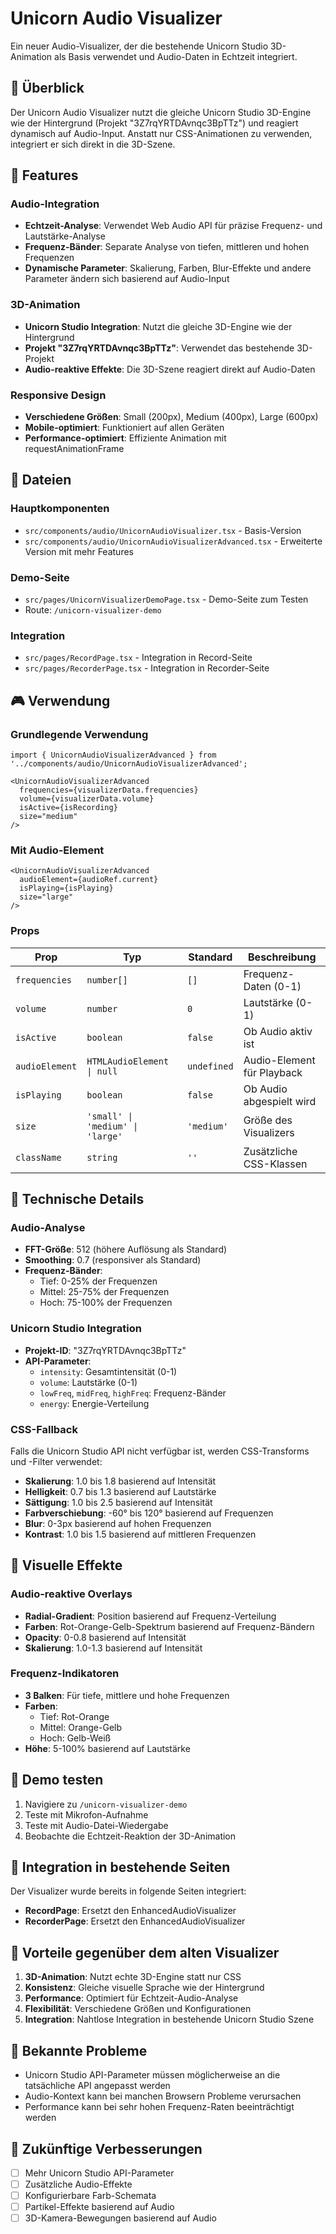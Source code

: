 # Unicorn Audio Visualizer

Ein neuer Audio-Visualizer, der die bestehende Unicorn Studio 3D-Animation als Basis verwendet und Audio-Daten in Echtzeit integriert.

## 🎯 Überblick

Der Unicorn Audio Visualizer nutzt die gleiche Unicorn Studio 3D-Engine wie der Hintergrund (Projekt "3Z7rqYRTDAvnqc3BpTTz") und reagiert dynamisch auf Audio-Input. Anstatt nur CSS-Animationen zu verwenden, integriert er sich direkt in die 3D-Szene.

## 🚀 Features

### Audio-Integration
- **Echtzeit-Analyse**: Verwendet Web Audio API für präzise Frequenz- und Lautstärke-Analyse
- **Frequenz-Bänder**: Separate Analyse von tiefen, mittleren und hohen Frequenzen
- **Dynamische Parameter**: Skalierung, Farben, Blur-Effekte und andere Parameter ändern sich basierend auf Audio-Input

### 3D-Animation
- **Unicorn Studio Integration**: Nutzt die gleiche 3D-Engine wie der Hintergrund
- **Projekt "3Z7rqYRTDAvnqc3BpTTz"**: Verwendet das bestehende 3D-Projekt
- **Audio-reaktive Effekte**: Die 3D-Szene reagiert direkt auf Audio-Daten

### Responsive Design
- **Verschiedene Größen**: Small (200px), Medium (400px), Large (600px)
- **Mobile-optimiert**: Funktioniert auf allen Geräten
- **Performance-optimiert**: Effiziente Animation mit requestAnimationFrame

## 📁 Dateien

### Hauptkomponenten
- `src/components/audio/UnicornAudioVisualizer.tsx` - Basis-Version
- `src/components/audio/UnicornAudioVisualizerAdvanced.tsx` - Erweiterte Version mit mehr Features

### Demo-Seite
- `src/pages/UnicornVisualizerDemoPage.tsx` - Demo-Seite zum Testen
- Route: `/unicorn-visualizer-demo`

### Integration
- `src/pages/RecordPage.tsx` - Integration in Record-Seite
- `src/pages/RecorderPage.tsx` - Integration in Recorder-Seite

## 🎮 Verwendung

### Grundlegende Verwendung

```tsx
import { UnicornAudioVisualizerAdvanced } from '../components/audio/UnicornAudioVisualizerAdvanced';

<UnicornAudioVisualizerAdvanced
  frequencies={visualizerData.frequencies}
  volume={visualizerData.volume}
  isActive={isRecording}
  size="medium"
/>
```

### Mit Audio-Element

```tsx
<UnicornAudioVisualizerAdvanced
  audioElement={audioRef.current}
  isPlaying={isPlaying}
  size="large"
/>
```

### Props

| Prop | Typ | Standard | Beschreibung |
|------|-----|----------|--------------|
| `frequencies` | `number[]` | `[]` | Frequenz-Daten (0-1) |
| `volume` | `number` | `0` | Lautstärke (0-1) |
| `isActive` | `boolean` | `false` | Ob Audio aktiv ist |
| `audioElement` | `HTMLAudioElement \| null` | `undefined` | Audio-Element für Playback |
| `isPlaying` | `boolean` | `false` | Ob Audio abgespielt wird |
| `size` | `'small' \| 'medium' \| 'large'` | `'medium'` | Größe des Visualizers |
| `className` | `string` | `''` | Zusätzliche CSS-Klassen |

## 🔧 Technische Details

### Audio-Analyse
- **FFT-Größe**: 512 (höhere Auflösung als Standard)
- **Smoothing**: 0.7 (responsiver als Standard)
- **Frequenz-Bänder**: 
  - Tief: 0-25% der Frequenzen
  - Mittel: 25-75% der Frequenzen
  - Hoch: 75-100% der Frequenzen

### Unicorn Studio Integration
- **Projekt-ID**: "3Z7rqYRTDAvnqc3BpTTz"
- **API-Parameter**: 
  - `intensity`: Gesamtintensität (0-1)
  - `volume`: Lautstärke (0-1)
  - `lowFreq`, `midFreq`, `highFreq`: Frequenz-Bänder
  - `energy`: Energie-Verteilung

### CSS-Fallback
Falls die Unicorn Studio API nicht verfügbar ist, werden CSS-Transforms und -Filter verwendet:
- **Skalierung**: 1.0 bis 1.8 basierend auf Intensität
- **Helligkeit**: 0.7 bis 1.3 basierend auf Lautstärke
- **Sättigung**: 1.0 bis 2.5 basierend auf Intensität
- **Farbverschiebung**: -60° bis 120° basierend auf Frequenzen
- **Blur**: 0-3px basierend auf hohen Frequenzen
- **Kontrast**: 1.0 bis 1.5 basierend auf mittleren Frequenzen

## 🎨 Visuelle Effekte

### Audio-reaktive Overlays
- **Radial-Gradient**: Position basierend auf Frequenz-Verteilung
- **Farben**: Rot-Orange-Gelb-Spektrum basierend auf Frequenz-Bändern
- **Opacity**: 0-0.8 basierend auf Intensität
- **Skalierung**: 1.0-1.3 basierend auf Intensität

### Frequenz-Indikatoren
- **3 Balken**: Für tiefe, mittlere und hohe Frequenzen
- **Farben**: 
  - Tief: Rot-Orange
  - Mittel: Orange-Gelb
  - Hoch: Gelb-Weiß
- **Höhe**: 5-100% basierend auf Lautstärke

## 🚀 Demo testen

1. Navigiere zu `/unicorn-visualizer-demo`
2. Teste mit Mikrofon-Aufnahme
3. Teste mit Audio-Datei-Wiedergabe
4. Beobachte die Echtzeit-Reaktion der 3D-Animation

## 🔄 Integration in bestehende Seiten

Der Visualizer wurde bereits in folgende Seiten integriert:
- **RecordPage**: Ersetzt den EnhancedAudioVisualizer
- **RecorderPage**: Ersetzt den EnhancedAudioVisualizer

## 🎯 Vorteile gegenüber dem alten Visualizer

1. **3D-Animation**: Nutzt echte 3D-Engine statt nur CSS
2. **Konsistenz**: Gleiche visuelle Sprache wie der Hintergrund
3. **Performance**: Optimiert für Echtzeit-Audio-Analyse
4. **Flexibilität**: Verschiedene Größen und Konfigurationen
5. **Integration**: Nahtlose Integration in bestehende Unicorn Studio Szene

## 🐛 Bekannte Probleme

- Unicorn Studio API-Parameter müssen möglicherweise an die tatsächliche API angepasst werden
- Audio-Kontext kann bei manchen Browsern Probleme verursachen
- Performance kann bei sehr hohen Frequenz-Raten beeinträchtigt werden

## 🔮 Zukünftige Verbesserungen

- [ ] Mehr Unicorn Studio API-Parameter
- [ ] Zusätzliche Audio-Effekte
- [ ] Konfigurierbare Farb-Schemata
- [ ] Partikel-Effekte basierend auf Audio
- [ ] 3D-Kamera-Bewegungen basierend auf Audio
